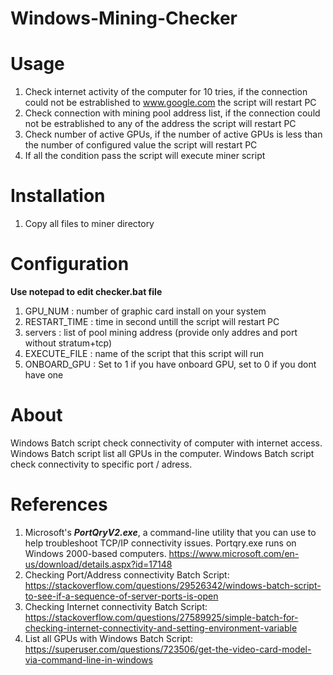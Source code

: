 # Windows-Mining-Checker


# Usage
1) Check internet activity of the computer for 10 tries, 
if the connection could not be estrablished to www.google.com the script will restart PC
2) Check connection with mining pool address list, 
if the connection could not be estrablished to any of the address the script will restart PC
3) Check number of active GPUs,
if the number of active GPUs is less than the number of configured value the script will restart PC
4) If all the condition pass the script will execute miner script

# Installation
1) Copy all files to miner directory

# Configuration
**Use notepad to edit checker.bat file**
1) GPU_NUM : number of graphic card install on your system
2) RESTART_TIME : time in second untill the script will restart PC
3) servers : list of pool mining address (provide only addres and port without stratum+tcp)
4) EXECUTE_FILE : name of the script that this script will run
5) ONBOARD_GPU : Set to 1 if you have onboard GPU, set to 0 if you dont have one

# About
Windows Batch script check connectivity of computer with internet access.
Windows Batch script list all GPUs in the computer.
Windows Batch script check connectivity to specific port / adress.

# References
1) Microsoft's ***PortQryV2.exe***, a command-line utility that you can use to help troubleshoot TCP/IP connectivity issues. 
	Portqry.exe runs on Windows 2000-based computers.
	https://www.microsoft.com/en-us/download/details.aspx?id=17148
2) Checking Port/Address connectivity Batch Script: https://stackoverflow.com/questions/29526342/windows-batch-script-to-see-if-a-sequence-of-server-ports-is-open
3) Checking Internet connectivity Batch Script: https://stackoverflow.com/questions/27589925/simple-batch-for-checking-internet-connectivity-and-setting-environment-variable
4) List all GPUs with Windows Batch Script: https://superuser.com/questions/723506/get-the-video-card-model-via-command-line-in-windows
